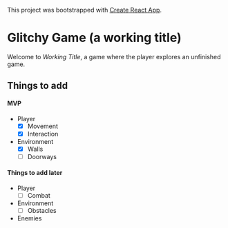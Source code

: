 This project was bootstrapped with [Create React App](https://github.com/facebook/create-react-app).

# Glitchy Game (a working title)

Welcome to *Working Title*, a game where the player explores an unfinished game.

Things to add
-----
#### MVP

- Player
  - [x] Movement
  - [x] Interaction
- Environment
  - [x] Walls
  - [ ] Doorways
  
#### Things to add later

- Player
  - [ ] Combat
- Environment
  - [ ] Obstacles
- Enemies
